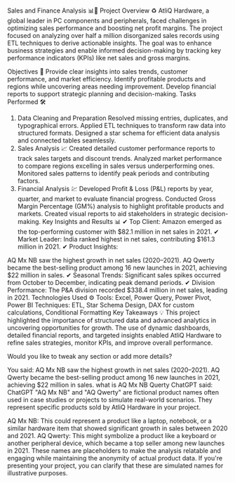 Sales and Finance Analysis 📊💼
Project Overview ♻
AtliQ Hardware, a global leader in PC components and peripherals, faced challenges in optimizing sales performance and boosting net profit margins. The project focused on analyzing over half a million disorganized sales records using ETL techniques to derive actionable insights. The goal was to enhance business strategies and enable informed decision-making by tracking key performance indicators (KPIs) like net sales and gross margins.

Objectives 🌟
Provide clear insights into sales trends, customer performance, and market efficiency.
Identify profitable products and regions while uncovering areas needing improvement.
Develop financial reports to support strategic planning and decision-making.
Tasks Performed 🛠
1. Data Cleaning and Preparation
Resolved missing entries, duplicates, and typographical errors.
Applied ETL techniques to transform raw data into structured formats.
Designed a star schema for efficient data analysis and connected tables seamlessly.
2. Sales Analysis 📈
Created detailed customer performance reports to track sales targets and discount trends.
Analyzed market performance to compare regions excelling in sales versus underperforming ones.
Monitored sales patterns to identify peak periods and contributing factors.
3. Financial Analysis 💹
Developed Profit & Loss (P&L) reports by year, quarter, and market to evaluate financial progress.
Conducted Gross Margin Percentage (GM%) analysis to highlight profitable products and markets.
Created visual reports to aid stakeholders in strategic decision-making.
Key Insights and Results 📊
✔ Top Client: Amazon emerged as the top-performing customer with $82.1 million in net sales in 2021.
✔ Market Leader: India ranked highest in net sales, contributing $161.3 million in 2021.
✔ Product Insights:

AQ Mx NB saw the highest growth in net sales (2020–2021).
AQ Qwerty became the best-selling product among 16 new launches in 2021, achieving $22 million in sales.
✔ Seasonal Trends: Significant sales spikes occurred from October to December, indicating peak demand periods.
✔ Division Performance: The P&A division recorded $338.4 million in net sales, leading in 2021.
Technologies Used ⚙
Tools: Excel, Power Query, Power Pivot, Power BI
Techniques: ETL, Star Schema Design, DAX for custom calculations, Conditional Formatting
Key Takeaways 💡
This project highlighted the importance of structured data and advanced analytics in uncovering opportunities for growth. The use of dynamic dashboards, detailed financial reports, and targeted insights enabled AtliQ Hardware to refine sales strategies, monitor KPIs, and improve overall performance.

Would you like to tweak any section or add more details?






You said:
AQ Mx NB saw the highest growth in net sales (2020–2021).
AQ Qwerty became the best-selling product among 16 new launches in 2021, achieving $22 million in sales.
what is AQ Mx NB Querty
ChatGPT said:
ChatGPT
"AQ Mx NB" and "AQ Qwerty" are fictional product names often used in case studies or projects to simulate real-world scenarios. They represent specific products sold by AtliQ Hardware in your project.

AQ Mx NB: This could represent a product like a laptop, notebook, or a similar hardware item that showed significant growth in sales between 2020 and 2021.
AQ Qwerty: This might symbolize a product like a keyboard or another peripheral device, which became a top seller among new launches in 2021.
These names are placeholders to make the analysis relatable and engaging while maintaining the anonymity of actual product data. If you're presenting your project, you can clarify that these are simulated names for illustrative purposes.
